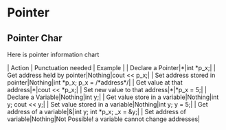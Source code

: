 # Pointer
## Pointer Char
Here is pointer information chart

| Action | Punctuation needed | Example |
| Declare a Pointer|\*|int \*p\_x;|
| Get address held by pointer|Nothing|cout << p\_x;|
| Set address stored in pointer|Nothing|int \*p\_x; p\_x = /\*address\*/|
| Get value at that address|\*|cout << \*p\_x;|
| Set new value to that address|\*|\*p\_x = 5;|
| Declare a Variable|Nothing|int y;|
| Get value store in a variable|Nothing|int y; cout << y;|
| Set value stored in a variable|Nothing|int y; y = 5;|
| Get address of a variable|&|int y; int \*p\_x; \_x = &y;|
| Set address of variable|Nothing|Not Possible! a variable cannot change addresses|

